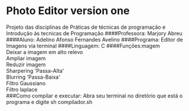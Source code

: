 # Photo Editor version one
Projeto das disciplinas de Práticas de técnicas de programação e Introdução às tecnicas de Programação
####Professora:
Marjory Abreu
####Aluno: 
Adelino Afonso Fernandes Avelino
####Programa: 
Editor de Imagens via terminal 
####Linguagem: 
C
####Funções:magem                            
Deixar a imagem em alto relevo                
Ampliar imagem                              
Reduzir imagem                              
Sharpering 'Passa-Alta'                       
Blurring 'Passa-Baixa'                        
Filtro Gaussiano                            
Filtro laplace                               
###Como compilar e executar:
Abra seu terminal no diretório que está o programa e digite sh compilador.sh

